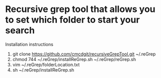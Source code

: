 
# Recursive grep tool that allows you to set which folder to start your search

 Installation instructions

  1) git clone https://github.com/cmcdgit/recursiveGrepTool.git ~/.reGrep
  2) chmod 744 ~/.reGrep/installReGrep.sh ~/.reGrep/reGrep.sh
  3) vim ~/.reGrep/folderLocation.txt  
  4) sh ~/.reGrep/installReGrep.sh


